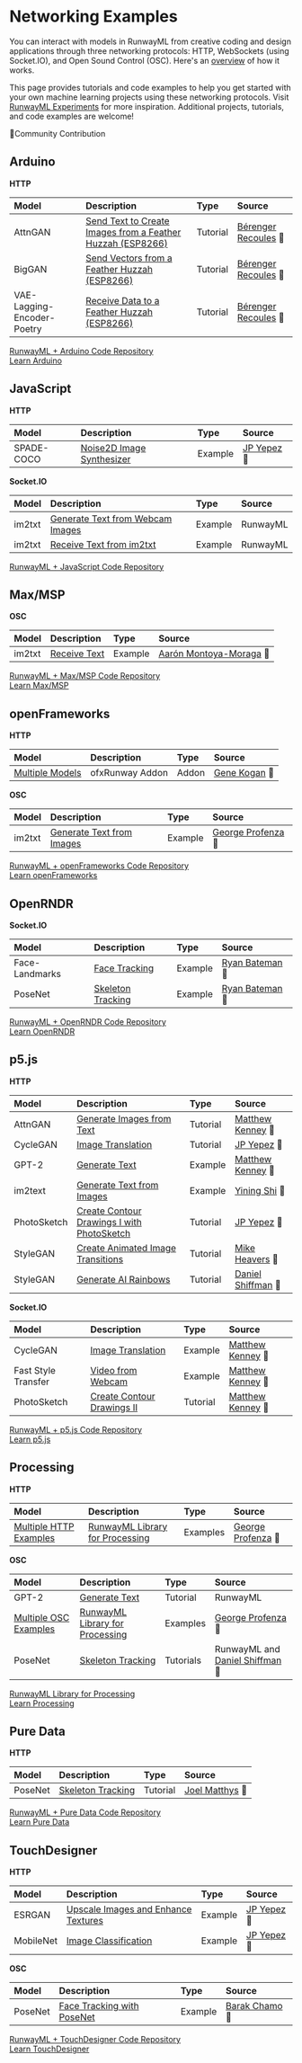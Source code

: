 # Networking Examples

You can interact with models in RunwayML from creative coding and design applications through three networking protocols: HTTP, WebSockets (using Socket.IO), and Open Sound Control (OSC). Here's an [overview](https://learn.runwayml.com/#/how-to/network) of how it works. 

This page provides tutorials and code examples to help you get started with your own machine learning projects using these networking protocols. Visit [RunwayML Experiments](https://runwayml.com/madewith/) for more inspiration. Additional projects, tutorials, and code examples are welcome!

🎉Community Contribution


## Arduino
**HTTP**

| Model | Description | Type | Source
| :--- | :---| :--- | :--- |
| AttnGAN | [Send Text to Create Images from a Feather Huzzah (ESP8266)](https://github.com/runwayml/arduino/tree/master/Feather_Huzzah/send_text_attnGan) | Tutorial | [Bérenger Recoules](http://b2renger.github.io/) 🎉 | 
| BigGAN | [Send Vectors from a Feather Huzzah (ESP8266)](https://github.com/runwayml/arduino/tree/master/Feather_Huzzah/send_vector_BigGan) |Tutorial | [Bérenger Recoules](http://b2renger.github.io/) 🎉 | 
| VAE-Lagging-Encoder-Poetry |[Receive Data to a Feather Huzzah (ESP8266)](https://github.com/runwayml/arduino/tree/master/Feather_Huzzah/receive_text_vae_lagging_encoder_poetry)  | Tutorial | [Bérenger Recoules](http://b2renger.github.io/) 🎉 | 

[RunwayML + Arduino Code Repository](https://github.com/runwayml/arduino)<br>
[Learn Arduino](https://www.arduino.cc/)



## JavaScript
**HTTP**

| Model | Description | Type | Source
| :--- | :---| :--- | :--- |
| SPADE-COCO | [Noise2D Image Synthesizer](https://github.com/runwayml/javascript/tree/master/SPADE-COCO/Noise2DSynth) | Example | [JP Yepez](https://www.jpyepez.com) 🎉 | 


**Socket.IO**

| Model | Description | Type | Source
| :--- | :---| :--- | :--- |
| im2txt | [Generate Text from Webcam Images](https://github.com/runwayml/javascript/tree/master/im2txt/sendWebcam) | Example | RunwayML | 
| im2txt | [Receive Text from im2txt](https://github.com/runwayml/javascript/tree/master/im2txt/receivesOnly) | Example |  RunwayML  | 

[RunwayML + JavaScript Code Repository](https://github.com/runwayml/javascript)


## Max/MSP
**OSC**

| Model | Description | Type | Source
| :--- | :---| :--- | :--- |
| im2txt | [Receive Text](https://github.com/runwayml/maxmsp/tree/master/im2txt/receiveCamera) | Example | [Aarón Montoya-Moraga](montoyamoraga.io) 🎉 | 


[RunwayML + Max/MSP Code Repository](https://github.com/runwayml/maxmsp)<br>
[Learn Max/MSP](https://cycling74.com)


## openFrameworks
**HTTP**

| Model | Description | Type | Source
| :--- | :---| :--- | :--- |
| [Multiple Models](https://github.com/genekogan/ofxRunway) | ofxRunway Addon  | Addon  | [Gene Kogan](https://genekogan.com) 🎉 | 


**OSC**

| Model | Description | Type | Source
| :--- | :---| :--- | :--- |
| im2txt | [Generate Text from Images](https://github.com/runwayml/openFrameworks/tree/master/im2txt) | Example | [George Profenza](http://sensori.al/) 🎉 | 
 

[RunwayML + openFrameworks Code Repository](https://github.com/runwayml/openFrameworks)<br>
[Learn openFrameworks](https://openframeworks.cc)



## OpenRNDR
**Socket.IO**

| Model | Description | Type | Source
| :--- | :---| :--- | :--- |
| Face-Landmarks | [Face Tracking](https://github.com/runwayml/OpenRNDR/blob/master/src/main/kotlin/facedetect.kt) | Example | [Ryan Bateman](http://boat.horse/) 🎉 | 
| PoseNet | [Skeleton Tracking](https://github.com/runwayml/OpenRNDR/blob/master/src/main/kotlin/posenet.kt) | Example |[Ryan Bateman](http://boat.horse/) 🎉  |


[RunwayML + OpenRNDR Code Repository](https://github.com/runwayml/OpenRNDR)<br>
[Learn OpenRNDR](https://openrndr.org)



## p5.js
**HTTP**

| Model | Description | Type | Source
| :--- | :---| :--- | :--- |
| AttnGAN | [Generate Images from Text](tutorials/tutorial_p5_attngan.md) | Tutorial |[Matthew Kenney](http://matthewkenney.site/) 🎉  |
| CycleGAN | [Image Translation](tutorials/tutorial_p5_cyclegan.md) | Tutorial | [JP Yepez](https://www.jpyepez.com) 🎉 |
| GPT-2 | [Generate Text](https://github.com/runwayml/p5js/tree/master/GPT2) | Example | [Matthew Kenney](http://matthewkenney.site/) 🎉 |
| im2text | [Generate Text from Images](https://github.com/runwayml/p5js/tree/master/im2txt) | Example | [Yining Shi](https://1023.io) 🎉 |
| PhotoSketch | [Create Contour Drawings I with PhotoSketch](tutorials/tutorial_photosketch.md) | Tutorial  |  [JP Yepez](https://www.jpyepez.com) 🎉 |
| StyleGAN | [Create Animated Image Transitions](https://heartbeat.fritz.ai/animated-stylegan-image-transitions-with-runwayml-57a2e20db80f) |  Tutorial | [Mike Heavers](https://mikeheavers.com/) 🎉  |
| StyleGAN | [Generate AI Rainbows](tutorials/tutorial_stylegan.md) | Tutorial  |  [Daniel Shiffman](https://www.youtube.com/channel/UCvjgXvBlbQiydffZU7m1_aw) 🎉 |


**Socket.IO**

| Model | Description | Type | Source
| :--- | :---| :--- | :--- |
| CycleGAN  | [Image Translation](https://github.com/runwayml/p5js/tree/master/CycleGAN/CycleGAN_Websockets) | Example | [Matthew Kenney](http://matthewkenney.site/) 🎉 |
| Fast Style Transfer | [Video from Webcam](https://github.com/runwayml/p5js/tree/master/FastStyleTransfer) | Example | [Matthew Kenney](http://matthewkenney.site/) 🎉 | 
| PhotoSketch | [Create Contour Drawings II](tutorials/tutorial_p5_photosketch.md) | Tutorial | [Matthew Kenney](http://matthewkenney.site/) 🎉 | 


[RunwayML + p5.js Code Repository](https://github.com/runwayml/p5js/blob/master/README.md)<br>
[Learn p5.js](https://p5js.org/)



## Processing
**HTTP**

| Model | Description | Type | Source
| :--- | :---| :--- | :--- |
| [Multiple HTTP Examples](https://github.com/runwayml/processing-library/tree/master/examples/HTTP) | [RunwayML Library for Processing](https://github.com/runwayml/processing-library) | Examples  | [George Profenza](http://sensori.al/) 🎉 |
 

**OSC**

| Model | Description | Type | Source
| :--- | :---| :--- | :--- |
| GPT-2 | [Generate Text](tutorials/tutorial_processing_gpt2.md) | Tutorial | RunwayML | 
| [Multiple OSC Examples](https://github.com/runwayml/processing-library/tree/master/examples/OSC) | [RunwayML Library for Processing](https://github.com/runwayml/processing-library) | Examples | [George Profenza](http://sensori.al/) 🎉 | 
| PoseNet | [Skeleton Tracking](tutorials/tutorial_posenet.md) | Tutorials | RunwayML and [Daniel Shiffman](https://www.youtube.com/channel/UCvjgXvBlbQiydffZU7m1_aw) 🎉 | 


[RunwayML Library for Processing](https://github.com/runwayml/processing-library)<br>
[Learn Processing](https://processing.org/)


## Pure Data
**HTTP**

| Model | Description | Type | Source
| :--- | :---| :--- | :--- |
| PoseNet | [Skeleton Tracking](https://github.com/runwayml/puredata/tree/master/posenet) | Tutorial | [Joel Matthys](http://joel.matthysmusic.com) 🎉 | 

[RunwayML + Pure Data Code Repository](https://github.com/runwayml/puredata)<br>
[Learn Pure Data](https://puredata.info)



## TouchDesigner
**HTTP**

| Model | Description | Type | Source
| :--- | :---| :--- | :--- |
| ESRGAN | [Upscale Images and Enhance Textures](https://github.com/runwayml/touchDesigner/tree/master/ESRGAN/EnhanceTextures) | Example | [JP Yepez](https://www.jpyepez.com) 🎉| 
| MobileNet | [Image Classification](https://github.com/runwayml/touchDesigner/tree/master/MobileNet/TDClassifier) | Example | [JP Yepez](https://www.jpyepez.com) 🎉 | 


**OSC**

| Model | Description | Type | Source
| :--- | :---| :--- | :--- |
| PoseNet | [Face Tracking with PoseNet](https://github.com/BarakChamo/TD_PoseNet) | Example | [Barak Chamo](https://barakchamo.com/) 🎉| 

[RunwayML + TouchDesigner Code Repository](https://github.com/runwayml/touchDesigner)<br>
[Learn TouchDesigner](https://derivative.ca)
